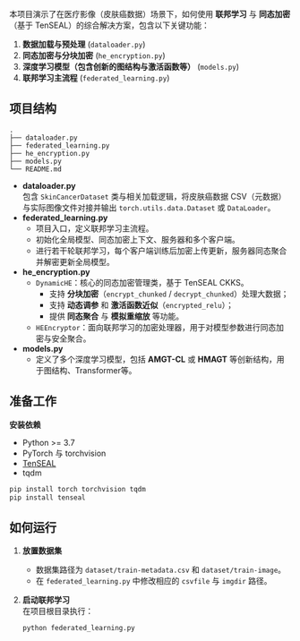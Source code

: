 本项目演示了在医疗影像（皮肤癌数据）场景下，如何使用 **联邦学习** 与 **同态加密**（基于 TenSEAL）的综合解决方案，包含以下关键功能：

1. **数据加载与预处理** (`dataloader.py`)
2. **同态加密与分块加密** (`he_encryption.py`)
3. **深度学习模型（包含创新的图结构与激活函数等）** (`models.py`)
4. **联邦学习主流程** (`federated_learning.py`)

## 项目结构

```
.
├── dataloader.py
├── federated_learning.py
├── he_encryption.py
├── models.py
└── README.md
```

- **dataloader.py**  
  包含 `SkinCancerDataset` 类与相关加载逻辑，将皮肤癌数据 CSV（元数据）与实际图像文件对接并输出 `torch.utils.data.Dataset` 或 `DataLoader`。
- **federated_learning.py**  
  - 项目入口，定义联邦学习主流程。  
  - 初始化全局模型、同态加密上下文、服务器和多个客户端。  
  - 进行若干轮联邦学习，每个客户端训练后加密上传更新，服务器同态聚合并解密更新全局模型。
- **he_encryption.py**  
  - `DynamicHE`：核心的同态加密管理类，基于 TenSEAL CKKS。  
    - 支持 **分块加密**（`encrypt_chunked` / `decrypt_chunked`）处理大数据；  
    - 支持 **动态调参** 和 **激活函数近似**（`encrypted_relu`）；  
    - 提供 **同态聚合** 与 **模拟重缩放** 等功能。  
  - `HEEncryptor`：面向联邦学习的加密处理器，用于对模型参数进行同态加密与安全聚合。
- **models.py**  
  - 定义了多个深度学习模型，包括 **AMGT-CL** 或 **HMAGT** 等创新结构，用于图结构、Transformer等。  

## 准备工作

**安装依赖**  

- Python >= 3.7  
- PyTorch 与 torchvision  
- [TenSEAL](https://github.com/OpenMined/TenSEAL)  
- tqdm

```bash
pip install torch torchvision tqdm
pip install tenseal
```

## 如何运行

1. **放置数据集**  

   - 数据集路径为 `dataset/train-metadata.csv` 和 `dataset/train-image`。  
   - 在 `federated_learning.py` 中修改相应的 `csvfile` 与 `imgdir` 路径。

2. **启动联邦学习**  
   在项目根目录执行：

   ```bash
   python federated_learning.py
   ```

